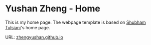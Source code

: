 # Yushan Zheng - Home

This is my home page.
The webpage template is based on [Shubham Tulsiani](http://people.eecs.berkeley.edu/~shubhtuls/)'s home page.

URL: [zhengyushan.github.io](https://zhengyushan.github.io)